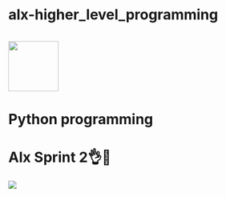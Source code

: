 # <h align="center">alx-higher_level_programming</h>
<br>
<img width="100px" src="https://media4.giphy.com/media/coxQHKASG60HrHtvkt/200w.webp?cid=ecf05e47bg3bbma0liqmz7yqcvkjbkq6a1anytlsvi7qjfiv&ep=v1_gifs_search&rid=200w.webp&ct=g">

# Python programming
# Alx Sprint 2👌🍻
<img src="https://media4.giphy.com/media/KAq5w47R9rmTuvWOWa/200.webp?cid=ecf05e47bg3bbma0liqmz7yqcvkjbkq6a1anytlsvi7qjfiv&ep=v1_gifs_search&rid=200.webp&ct=g">